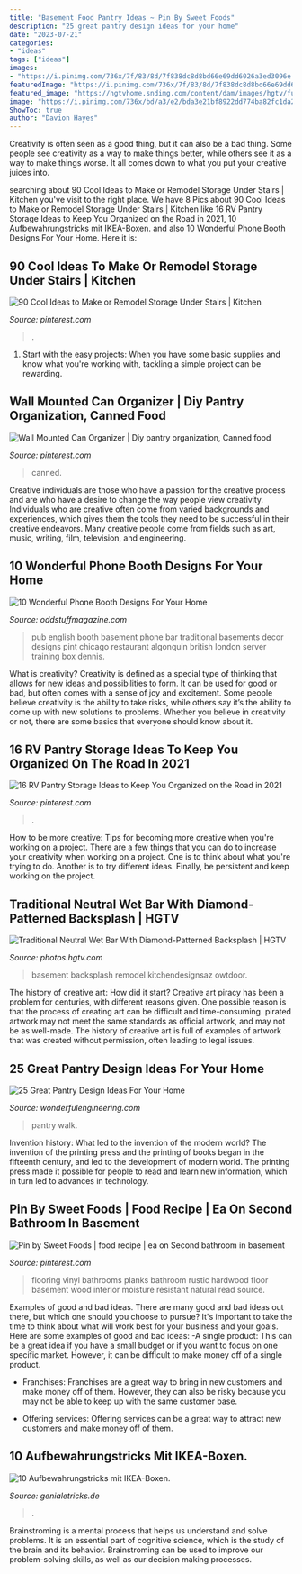 ```yaml
---
title: "Basement Food Pantry Ideas ~ Pin By Sweet Foods"
description: "25 great pantry design ideas for your home"
date: "2023-07-21"
categories:
- "ideas"
tags: ["ideas"]
images:
- "https://i.pinimg.com/736x/7f/83/8d/7f838dc8d8bd66e69dd6026a3ed3096e.jpg"
featuredImage: "https://i.pinimg.com/736x/7f/83/8d/7f838dc8d8bd66e69dd6026a3ed3096e.jpg"
featured_image: "https://hgtvhome.sndimg.com/content/dam/images/hgtv/fullset/2012/1/26/0/DP_Corey-Damen-Jenkins-neutral-butler-pantry_s3x4.jpg.rend.hgtvcom.616.822.suffix/1400964390759.jpeg"
image: "https://i.pinimg.com/736x/bd/a3/e2/bda3e21bf8922dd774ba82fc1da22563.jpg"
ShowToc: true
author: "Davion Hayes"
---
```



Creativity is often seen as a good thing, but it can also be a bad thing. Some people see creativity as a way to make things better, while others see it as a way to make things worse. It all comes down to what you put your creative juices into.

	

		
searching about 90 Cool Ideas to Make or Remodel Storage Under Stairs | Kitchen you've visit to the right place. We have 8 Pics about 90 Cool Ideas to Make or Remodel Storage Under Stairs | Kitchen like 16 RV Pantry Storage Ideas to Keep You Organized on the Road in 2021, 10 Aufbewahrungstricks mit IKEA-Boxen. and also 10 Wonderful Phone Booth Designs For Your Home. Here it is:
		
    
## 90 Cool Ideas To Make Or Remodel Storage Under Stairs | Kitchen

<img loading=lazy src="https://i.pinimg.com/736x/a2/d6/c0/a2d6c0790ce8875da2d9b7fa56a7421b.jpg" onerror="this.onerror=null;this.src='https://tse4.mm.bing.net/th?id=OIP.mn59SOJBBUsmvDW7WhvU2QHaJ3&amp;pid=15.1';" alt="90 Cool Ideas to Make or Remodel Storage Under Stairs | Kitchen">

_Source: pinterest.com_

>. 

	

1. Start with the easy projects: When you have some basic supplies and know what you're working with, tackling a simple project can be rewarding.

    
## Wall Mounted Can Organizer | Diy Pantry Organization, Canned Food

<img loading=lazy src="https://i.pinimg.com/736x/bd/a3/e2/bda3e21bf8922dd774ba82fc1da22563.jpg" onerror="this.onerror=null;this.src='https://tse3.mm.bing.net/th?id=OIP.sqe9QATziWQC06jVL5f9ngHaLH&amp;pid=15.1';" alt="Wall Mounted Can Organizer | Diy pantry organization, Canned food">

_Source: pinterest.com_

>canned. 

	

Creative individuals are those who have a passion for the creative process and are who have a desire to change the way people view creativity. Individuals who are creative often come from varied backgrounds and experiences, which gives them the tools they need to be successful in their creative endeavors. Many creative people come from fields such as art, music, writing, film, television, and engineering.

    
## 10 Wonderful Phone Booth Designs For Your Home

<img loading=lazy src="https://oddstuffmagazine.com/wp-content/uploads/2015/03/English-Pub-booth.jpg" onerror="this.onerror=null;this.src='https://tse3.mm.bing.net/th?id=OIP.GCG1XxCEUpvXIVlUkV4W5gHaE6&amp;pid=15.1';" alt="10 Wonderful Phone Booth Designs For Your Home">

_Source: oddstuffmagazine.com_

>pub english booth basement phone bar traditional basements decor designs pint chicago restaurant algonquin british london server training box dennis. 

	

What is creativity?
Creativity is defined as a special type of thinking that allows for new ideas and possibilities to form. It can be used for good or bad, but often comes with a sense of joy and excitement. Some people believe creativity is the ability to take risks, while others say it’s the ability to come up with new solutions to problems. Whether you believe in creativity or not, there are some basics that everyone should know about it.

    
## 16 RV Pantry Storage Ideas To Keep You Organized On The Road In 2021

<img loading=lazy src="https://i.pinimg.com/736x/e4/7f/08/e47f08d57f6d632f41b49339dfef5a68.jpg" onerror="this.onerror=null;this.src='https://tse1.mm.bing.net/th?id=OIP.psdak-mPznQueH4qaSm0cQHaJ4&amp;pid=15.1';" alt="16 RV Pantry Storage Ideas to Keep You Organized on the Road in 2021">

_Source: pinterest.com_

>. 

	

How to be more creative: Tips for becoming more creative when you're working on a project.
There are a few things that you can do to increase your creativity when working on a project. One is to think about what you're trying to do. Another is to try different ideas. Finally, be persistent and keep working on the project.

    
## Traditional Neutral Wet Bar With Diamond-Patterned Backsplash | HGTV

<img loading=lazy src="https://hgtvhome.sndimg.com/content/dam/images/hgtv/fullset/2012/1/26/0/DP_Corey-Damen-Jenkins-neutral-butler-pantry_s3x4.jpg.rend.hgtvcom.616.822.suffix/1400964390759.jpeg" onerror="this.onerror=null;this.src='https://tse2.mm.bing.net/th?id=OIP.lR8kUCLdrePKU4x55XduYAHaJ4&amp;pid=15.1';" alt="Traditional Neutral Wet Bar With Diamond-Patterned Backsplash | HGTV">

_Source: photos.hgtv.com_

>basement backsplash remodel kitchendesignsaz owtdoor. 

	

The history of creative art: How did it start?
Creative art piracy has been a problem for centuries, with different reasons given. One possible reason is that the process of creating art can be difficult and time-consuming. pirated artwork may not meet the same standards as official artwork, and may not be as well-made. The history of creative art is full of examples of artwork that was created without permission, often leading to legal issues.

    
## 25 Great Pantry Design Ideas For Your Home

<img loading=lazy src="http://wonderfulengineering.com/wp-content/uploads/2014/09/25-walk-in-pantry-ideas-21.jpg" onerror="this.onerror=null;this.src='https://tse1.mm.bing.net/th?id=OIP.YFBFqwcIBX0iDijthK9BjAHaLK&amp;pid=15.1';" alt="25 Great Pantry Design Ideas For Your Home">

_Source: wonderfulengineering.com_

>pantry walk. 

	

Invention history: What led to the invention of the modern world?
The invention of the printing press and the printing of books began in the fifteenth century, and led to the development of modern world. The printing press made it possible for people to read and learn new information, which in turn led to advances in technology.

    
## Pin By Sweet Foods | Food Recipe | Ea On Second Bathroom In Basement

<img loading=lazy src="https://i.pinimg.com/736x/7f/83/8d/7f838dc8d8bd66e69dd6026a3ed3096e.jpg" onerror="this.onerror=null;this.src='https://tse2.mm.bing.net/th?id=OIP.Fpv5o2Cn_YlNFpg7-Hp0FwHaLG&amp;pid=15.1';" alt="Pin by Sweet Foods | food recipe | ea on Second bathroom in basement">

_Source: pinterest.com_

>flooring vinyl bathrooms planks bathroom rustic hardwood floor basement wood interior moisture resistant natural read source. 

	

Examples of good and bad ideas.
There are many good and bad ideas out there, but which one should you choose to pursue? It's important to take the time to think about what will work best for your business and your goals. Here are some examples of good and bad ideas: 
-A single product: This can be a great idea if you have a small budget or if you want to focus on one specific market. However, it can be difficult to make money off of a single product.

- Franchises: Franchises are a great way to bring in new customers and make money off of them. However, they can also be risky because you may not be able to keep up with the same customer base.

- Offering services: Offering services can be a great way to attract new customers and make money off of them.

    
## 10 Aufbewahrungstricks Mit IKEA-Boxen.

<img loading=lazy src="https://files.heftigcdn.com/wp-content/uploads/2017/11/111ae919ac123ec12081722ec600f7a6.jpg" onerror="this.onerror=null;this.src='https://tse1.mm.bing.net/th?id=OIP.ifDWbERy-b021Krh5N6JAAHaJ4&amp;pid=15.1';" alt="10 Aufbewahrungstricks mit IKEA-Boxen.">

_Source: genialetricks.de_

>. 

	

Brainstroming is a mental process that helps us understand and solve problems. It is an essential part of cognitive science, which is the study of the brain and its behavior. Brainstroming can be used to improve our problem-solving skills, as well as our decision making processes.

